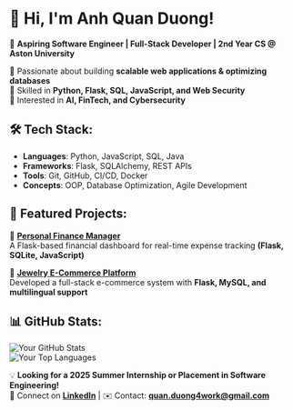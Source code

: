 # 👋 Hi, I'm Anh Quan Duong!  

🚀 **Aspiring Software Engineer | Full-Stack Developer | 2nd Year CS @ Aston University**  

🔹 Passionate about building **scalable web applications & optimizing databases**  
🔹 Skilled in **Python, Flask, SQL, JavaScript, and Web Security**  
🔹 Interested in **AI, FinTech, and Cybersecurity**  

## 🛠 Tech Stack:
- **Languages**: Python, JavaScript, SQL, Java  
- **Frameworks**: Flask, SQLAlchemy, REST APIs  
- **Tools**: Git, GitHub, CI/CD, Docker  
- **Concepts**: OOP, Database Optimization, Agile Development  

## 📌 Featured Projects:
🚀 **[Personal Finance Manager](https://github.com/Quanthenewbiecoder/Personal-finance-manager)**  
A Flask-based financial dashboard for real-time expense tracking **(Flask, SQLite, JavaScript)**  

🔹 **[Jewelry E-Commerce Platform](https://github.com/yourrepo)**  
Developed a full-stack e-commerce system with **Flask, MySQL, and multilingual support**  

## 📊 GitHub Stats:
![Your GitHub Stats](https://github-readme-stats.vercel.app/api?username=Quanthenewbiecoder&show_icons=true&theme=radical)  
![Your Top Languages](https://github-readme-stats.vercel.app/api/top-langs/?username=Quanthenewbiecoder&layout=compact)  

💡 **Looking for a 2025 Summer Internship or Placement in Software Engineering!**  
📩 Connect on **[LinkedIn](https://www.linkedin.com/in/duong-anh-quan-bb4b3b1a4/)** | ✉️ Contact: **quan.duong4work@gmail.com**
